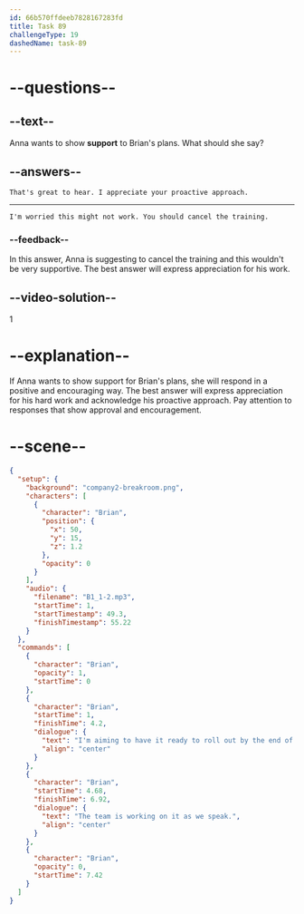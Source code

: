 ```yaml
---
id: 66b570ffdeeb7828167283fd
title: Task 89
challengeType: 19
dashedName: task-89
---
```


<!--
AUDIO REFERENCE:
Brian: I'm aiming to have it ready to roll out by the end of the week. The team is working on it as we speak.
-->
<!-- SPEAKING -->

# --questions--

## --text--

Anna wants to show **support** to Brian's plans. What should she say?

## --answers--

`That's great to hear. I appreciate your proactive approach.`

---

`I'm worried this might not work. You should cancel the training.`

### --feedback--

In this answer, Anna is suggesting to cancel the training and this wouldn't be very supportive. The best answer will express appreciation for his work.

## --video-solution--

1

# --explanation--

If Anna wants to show support for Brian's plans, she will respond in a positive and encouraging way. The best answer will express appreciation for his hard work and acknowledge his proactive approach. Pay attention to responses that show approval and encouragement.

# --scene--

```json
{
  "setup": {
    "background": "company2-breakroom.png",
    "characters": [
      {
        "character": "Brian",
        "position": {
          "x": 50,
          "y": 15,
          "z": 1.2
        },
        "opacity": 0
      }
    ],
    "audio": {
      "filename": "B1_1-2.mp3",
      "startTime": 1,
      "startTimestamp": 49.3,
      "finishTimestamp": 55.22
    }
  },
  "commands": [
    {
      "character": "Brian",
      "opacity": 1,
      "startTime": 0
    },
    {
      "character": "Brian",
      "startTime": 1,
      "finishTime": 4.2,
      "dialogue": {
        "text": "I'm aiming to have it ready to roll out by the end of the week.",
        "align": "center"
      }
    },
    {
      "character": "Brian",
      "startTime": 4.68,
      "finishTime": 6.92,
      "dialogue": {
        "text": "The team is working on it as we speak.",
        "align": "center"
      }
    },
    {
      "character": "Brian",
      "opacity": 0,
      "startTime": 7.42
    }
  ]
}
```
